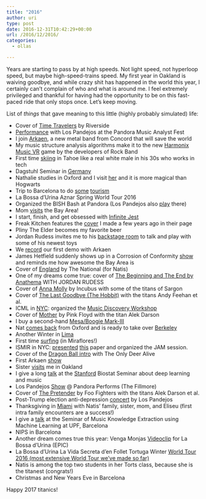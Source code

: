 ```yaml
---
title: "2016"
author: uri
type: post
date: 2016-12-31T10:42:29+00:00
url: /2016/12/2016/
categories:
  - ollas

---
```

Years are starting to pass by at high speeds. Not light speed, not hyperloop speed, but maybe high-speed-trains speed. My first year in Oakland is waiving goodbye, and while crazy shit has happened in the world this year, I certainly can&#8217;t complain of who and what is around me. I feel extremely privileged and thankful for having had the opportunity to be on this fast-paced ride that only stops once. Let&#8217;s keep moving.

List of _things_ that gave meaning to this little (highly probably simulated) life:

  * Cover of [Time Travelers][1] by Riverside
  * [Performance][2] with Los Pandejos at the Pandora Music Analyst Fest
  * I join [Arkaen][3], a new metal band from Concord that will save the world
  * My music structure analysis algorithms make it to the new [Harmonix Music VR][4] game by the developers of Rock Band
  * First time [skiing][5] in Tahoe like a real white male in his 30s who works in tech
  * Dagstuhl Seminar in [Germany][6]
  * Nathalie studies in Oxford and I visit [her][7] and it is more magical than Hogwarts
  * Trip to Barcelona to do [some][8] [tourism][9]
  * La Bossa d&#8217;Urina Aznar Spring World Tour 2016
  * Organized the BISH Bash at Pandora (Los Pandejos also [play][10] there)
  * Mom [visits][11] the Bay Area!
  * I start, finish, and get obsessed with [Infinite Jest][12]
  * Freak Kitchen features the [cover][13] I made a few years ago in their page
  * Pliny The Elder becomes my favorite beer
  * Jordan Rudess invites me to his [backstage room][14] to talk and play with some of his newest toys
  * We [record][15] our first demo with Arkaen
  * James Hetfield suddenly shows up in a Corrosion of Conformity [show][16] and reminds me how awesome the Bay Area is
  * Cover of [England][17] by The National (for Natis)
  * One of my dreams come true: cover of [The Beginning and The End by Anathema][18] WITH JORDAN RUDESS
  * Cover of [Anna Molly][19] by Incubus with some of the titans of Sargon
  * Cover of [The Last Goodbye (The Hobbit)][20] with the titans Andy Feehan et al.
  * ICML in [NYC][21]: organized the <a href="https://sites.google.com/site/ml4md2016/" target="_blank">Music Discovery Workshop</a>
  * Cover of [Mother][22] by Pink Floyd with the titan Alek Darson
  * I buy a second-hand [Mesa/Boogie Mark-III][23]
  * Nat [comes back][24] from Oxford and is ready to take over [Berkeley][25]
  * Another Winter in [Lima][26]
  * First time [surfing][27] (in Miraflores!)
  * ISMIR in NYC: [presented][28] <a href="https://marl.smusic.nyu.edu/nieto/publications/ISMIR2016-NietoBello.pdf" target="_blank">this</a> paper and organized the JAM session.
  * Cover of the [Dragon Ball intro][29] with The Only Deer Alive
  * First Arkaen [show][30]
  * Sister [visits][31] me in Oakland
  * I give a long [talk][32] at the [Stanford][33] Biostat Seminar about deep learning and music
  * Los Pandejos [Show][34] @ Pandora Performs (The Fillmore)
  * Cover of [The Pretender][35] by Foo Fighters with the titans Alek Darson et al.
  * Post-Trump election anti-depression [concert][36] by Los Pandejos
  * Thanksgiving in [Miami][37] with Natis&#8217; family, sister, mom, and Eliseu (first intra family encounters are a success!)
  * I give a [talk][38] at the Seminar of Music Knowledge Extraction using Machine Learning at UPF, Barcelona
  * NIPS in Barcelona
  * Another dream comes true this year: Venga Monjas [Videoclip][39] for La Bossa d&#8217;Urina (EPIC)
  * La Bossa d&#8217;Urina La Vida Secreta d&#8217;en Follet Tortuga Winter [World Tour 2016 (most extensive World Tour we&#8217;ve made so far)][40]
  * Natis is among the top two students in her Torts class, because she is the titanest (congrats!)
  * Christmas and New Years Eve in Barcelona

Happy 2017 titanics!

 [1]: /2016/01/time-travellers-riverside/
 [2]: https://www.instagram.com/p/BAq8JIrKBgo/?taken-by=urinieto
 [3]: https://www.facebook.com/arkaenband/
 [4]: http://www.harmonixmusic.com/games/harmonix-music-vr/
 [5]: https://www.instagram.com/p/BB0FzGgqBlu/?taken-by=urinieto
 [6]: https://www.instagram.com/p/BCbbNz9KBns/?taken-by=urinieto
 [7]: https://www.instagram.com/p/BCp7hwsqBoY/?taken-by=urinieto
 [8]: https://www.instagram.com/p/BDYTF7iqBng/?taken-by=urinieto
 [9]: https://www.instagram.com/p/BDNgD9oKBqJ/?taken-by=urinieto
 [10]: https://www.instagram.com/p/BDmmmZsqBtw/?taken-by=urinieto
 [11]: https://www.instagram.com/p/BDukLDTqBtu/?taken-by=urinieto
 [12]: https://www.instagram.com/p/BEjg2CPKBvs/?taken-by=urinieto
 [13]: https://www.youtube.com/watch?v=elSoWkuSAUU
 [14]: https://www.instagram.com/p/BFQcyGIqBvw/?taken-by=urinieto
 [15]: https://www.instagram.com/p/BFaGGsFqBgg/?taken-by=urinieto
 [16]: https://www.instagram.com/p/BGA_m0qKBjO/?taken-by=urinieto
 [17]: https://www.youtube.com/watch?v=rdPGdqG1hwI
 [18]: https://www.youtube.com/watch?v=gwIlSHta7-Q
 [19]: https://www.youtube.com/watch?v=WgzV6IaZbJA
 [20]: https://www.youtube.com/watch?v=f70PqcpCgMQ
 [21]: https://www.instagram.com/p/BG3E_bxqBsG/?taken-by=urinieto
 [22]: https://www.youtube.com/watch?v=nQRqym61S0g
 [23]: https://www.instagram.com/p/BHSQgkyhHV4/?taken-by=urinieto
 [24]: https://www.instagram.com/p/BHTpithBU-s/?taken-by=urinieto
 [25]: https://www.instagram.com/p/BJOqSXFB8dO/?taken-by=urinieto
 [26]: https://www.instagram.com/p/BIgcUWSBRvd/?taken-by=urinieto
 [27]: https://www.instagram.com/p/BIsbzHohPCD/?taken-by=urinieto
 [28]: https://www.instagram.com/p/BI8SPTUBb01/?taken-by=urinieto
 [29]: https://www.youtube.com/watch?v=FyRefx2yh4E
 [30]: https://www.instagram.com/p/BJZClJmBg1j/?taken-by=arkaenband
 [31]: https://www.instagram.com/p/BJpMu4PB6PC/?taken-by=urinieto
 [32]: https://med.stanford.edu/dbds/education/workshop/abstract/ONieto_10202016.html
 [33]: https://www.instagram.com/p/BLzZJHshpOT/?taken-by=urinieto
 [34]: https://www.instagram.com/p/BJ1Q_sJB70_/?taken-by=urinieto
 [35]: https://www.youtube.com/watch?v=sca_0ONNJ0I
 [36]: https://www.instagram.com/p/BK9cj9nhWll/?taken-by=urinieto
 [37]: https://www.instagram.com/p/BNNEMW3Bo5a/?taken-by=urinieto
 [38]: https://www.upf.edu/web/mdm-dtic/seminar-on-music-knowledge-extraction-usign-machine-learning
 [39]: https://www.youtube.com/watch?v=QhVI0FZV_Fg
 [40]: /2016/11/la-bossa-durinas-upcoming-world-tour/